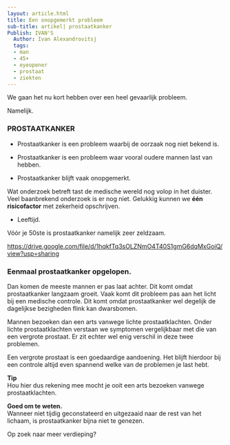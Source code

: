 ```yaml
---
layout: article.html
title: Een onopgemerkt probleem
sub-title: artikel| prostaatkanker
Publish: IVAN'S
  Author: Ivan Alexandrovitsj
  tags:
  - man
  - 45+
  - eyeopener
  - prostaat
  - ziekten
---
```


We gaan het nu kort hebben over een heel gevaarlijk probleem. 

Namelijk.

### PROSTAATKANKER

* Prostaatkanker is een probleem waarbij de oorzaak nog niet bekend is. 

* Prostaatkanker is een probleem waar vooral oudere mannen last van hebben. 

* Prostaatkanker blijft vaak onopgemerkt. 

Wat onderzoek betreft tast de medische wereld nog volop in het duister. Veel baanbrekend onderzoek is er nog niet. Gelukkig kunnen we **één risicofactor** met zekerheid opschrijven.

* Leeftijd. 

Vóór je 50ste is prostaatkanker namelijk zeer zeldzaam. 

https://drive.google.com/file/d/1hqkfTq3sOLZNmO4T40S1gmG6dqMxGoiQ/view?usp=sharing

### Eenmaal prostaatkanker opgelopen.

Dan komen de meeste mannen er pas laat achter. Dit komt omdat prostaatkanker langzaam groeit. Vaak komt dit probleem pas aan het licht bij een medische controle. Dit komt omdat prostaatkanker wel degelijk de dagelijkse bezigheden flink kan dwarsbomen. 

Mannen bezoeken dan een arts vanwege lichte prostaatklachten. Onder lichte prostaatklachten verstaan we symptomen vergelijkbaar met die van een vergrote prostaat. Er zit echter wel enig verschil in deze twee problemen. 

Een vergrote prostaat is een goedaardige aandoening. Het blijft hierdoor bij een controle altijd even spannend welke van de problemen je last hebt. 

**Tip** <br>
Hou hier dus rekening mee mocht je ooit een arts bezoeken vanwege prostaatklachten. 

**Goed om te weten.** <br>
Wanneer niet tijdig geconstateerd en uitgezaaid naar de rest van het lichaam, is prostaatkanker bijna niet te genezen. 

Op zoek naar meer verdieping? 
